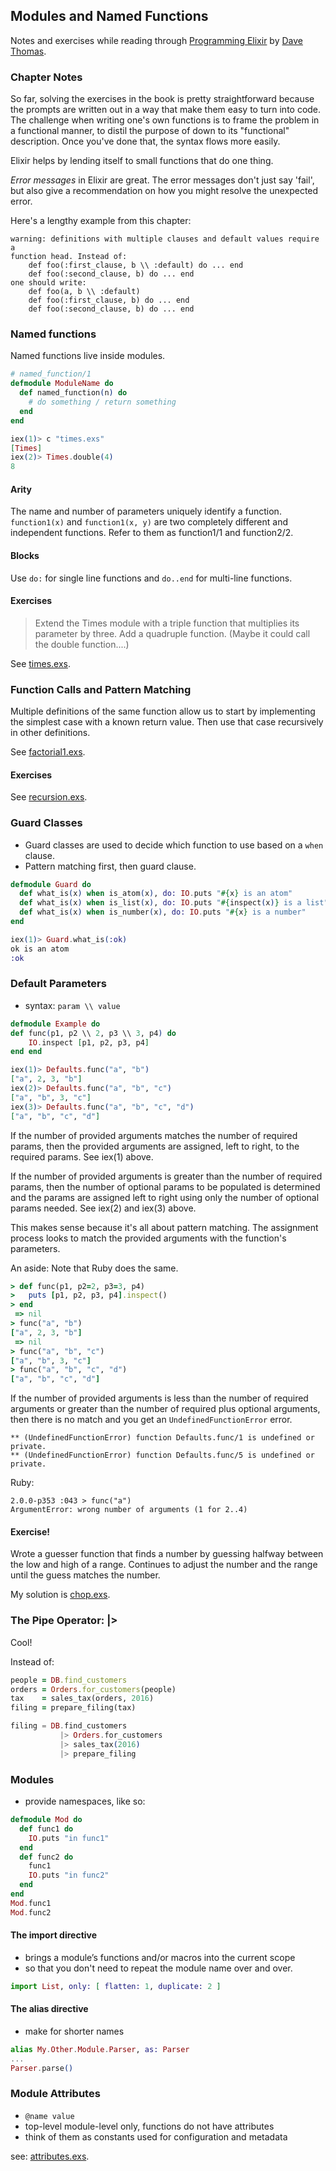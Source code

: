 ## Modules and Named Functions

Notes and exercises while reading through [Programming Elixir](https://pragprog.com/book/elixir/programming-elixir) by [Dave Thomas](https://twitter.com/pragdave).

### Chapter Notes

So far, solving the exercises in the book is pretty straightforward because the prompts are written out in a way that make them easy to turn into code. The challenge when writing one's own functions is to frame the problem in a functional manner, to distil the purpose of down to its "functional" description. Once you've done that, the syntax flows more easily. 

Elixir helps by lending itself to small functions that do one thing.

*Error messages* in Elixir are great. The error messages don't just say 'fail', but also give a recommendation on how you might resolve the unexpected error.

Here's a lengthy example from this chapter:

```
warning: definitions with multiple clauses and default values require a
function head. Instead of:
    def foo(:first_clause, b \\ :default) do ... end
    def foo(:second_clause, b) do ... end
one should write:
    def foo(a, b \\ :default)
    def foo(:first_clause, b) do ... end
    def foo(:second_clause, b) do ... end
```

### Named functions

Named functions live inside modules.

```Elixir
# named_function/1
defmodule ModuleName do
  def named_function(n) do
    # do something / return something
  end
end
```

```Elixir
iex(1)> c "times.exs"
[Times]
iex(2)> Times.double(4)
8
```

#### Arity

The name and number of parameters uniquely identify a function. `function1(x)` and `function1(x, y)` are two completely different and independent functions. Refer to them as function1/1 and function2/2.

#### Blocks

Use `do:` for single line functions and `do..end` for multi-line functions.

#### Exercises

> Extend the Times module with a triple function that multiplies its parameter by three. Add a quadruple function. (Maybe it could call the double function....)

See [times.exs](times.exs).

### Function Calls and Pattern Matching

Multiple definitions of the same function allow us to start by implementing the simplest case with a known return value. Then use that case recursively in other definitions.

See [factorial1.exs](factorial1.exs).

#### Exercises

See [recursion.exs](recursion.exs).

### Guard Classes

* Guard classes are used to decide which function to use based on a `when` clause.
* Pattern matching first, then guard clause.

```Elixir
defmodule Guard do
  def what_is(x) when is_atom(x), do: IO.puts "#{x} is an atom"
  def what_is(x) when is_list(x), do: IO.puts "#{inspect(x)} is a list"
  def what_is(x) when is_number(x), do: IO.puts "#{x} is a number"
end
```

```Elixir
iex(1)> Guard.what_is(:ok)
ok is an atom
:ok
```

### Default Parameters

* syntax: `param \\ value`

```Elixir
defmodule Example do
def func(p1, p2 \\ 2, p3 \\ 3, p4) do
    IO.inspect [p1, p2, p3, p4]
end end
```

```Elixir
iex(1)> Defaults.func("a", "b")
["a", 2, 3, "b"]
iex(2)> Defaults.func("a", "b", "c")
["a", "b", 3, "c"]
iex(3)> Defaults.func("a", "b", "c", "d")
["a", "b", "c", "d"]
```

If the number of provided arguments matches the number of required params, then the provided arguments are assigned, left to right, to the required params. See iex(1) above.

If the number of provided arguments is greater than the number of required params, then the number of optional params to be populated is determined and the params are assigned left to right using only the number of optional params needed. See iex(2) and iex(3) above.

This makes sense because it's all about pattern matching. The assignment process looks to match the provided arguments with the function's parameters.

An aside: Note that Ruby does the same.

```Ruby
> def func(p1, p2=2, p3=3, p4)
>   puts [p1, p2, p3, p4].inspect()
> end
 => nil
> func("a", "b")
["a", 2, 3, "b"]
 => nil
> func("a", "b", "c")
["a", "b", 3, "c"]
> func("a", "b", "c", "d")
["a", "b", "c", "d"]
```

If the number of provided arguments is less than the number of required arguments or greater than the number of required plus optional arguments, then there is no match and you get an `UndefinedFunctionError` error.

```
** (UndefinedFunctionError) function Defaults.func/1 is undefined or private.
** (UndefinedFunctionError) function Defaults.func/5 is undefined or private.
```

Ruby:
```
2.0.0-p353 :043 > func("a")
ArgumentError: wrong number of arguments (1 for 2..4)
```

#### Exercise!

Wrote a guesser function that finds a number by guessing halfway between the low and high of a range. Continues to adjust the number and the range until the guess matches the number.

My solution is [chop.exs](chop.exs).

### The Pipe Operator: |>

Cool!

Instead of:

```Ruby
people = DB.find_customers
orders = Orders.for_customers(people)
tax    = sales_tax(orders, 2016)
filing = prepare_filing(tax)
```

```Elixir
filing = DB.find_customers
           |> Orders.for_customers
           |> sales_tax(2016)
           |> prepare_filing
```

### Modules

* provide namespaces, like so:

```Elixir
defmodule Mod do
  def func1 do
    IO.puts "in func1"
  end
  def func2 do
    func1
    IO.puts "in func2"
  end
end
Mod.func1
Mod.func2
```

#### The import directive

* brings a module’s functions and/or macros into the current scope
* so that you don't need to repeat the module name over and over.

```Elixir
import List, only: [ flatten: 1, duplicate: 2 ]
```

#### The alias directive

* make for shorter names

```Elixir
alias My.Other.Module.Parser, as: Parser
...
Parser.parse()
```

### Module Attributes

* `@name value`
* top-level module-level only, functions do not have attributes
* think of them as constants used for configuration and metadata

see: [attributes.exs](attributes.exs).
